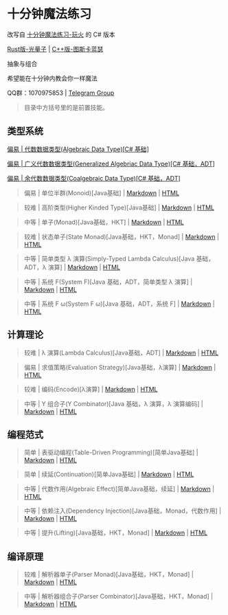 # 十分钟魔法练习

改写自 [十分钟魔法练习-玩火](https://github.com/goldimax/magic-in-ten-mins) 的 C# 版本

[Rust版-光量子](https://github.com/PhotonQuantum/magic-in-ten-mins-rs) | [C++版-图斯卡蓝瑟](https://github.com/tusikalanse/magic-in-ten-mins-cpp)

抽象与组合

希望能在十分钟内教会你一样魔法

QQ群：1070975853 | [Telegram Group](https://t.me/joinchat/Gla40h2ZvlSrqImOMaMUEA)

> 目录中方括号里的是前置技能。

## 类型系统

[偏易 | 代数数据类型(Algebraic Data Type)[C# 基础]](doc/ADT.md)

[偏易 | 广义代数数据类型(Generalized Algebriac Data Type)[C# 基础，ADT]](doc/GADT.md)

[偏易 | 余代数数据类型(Coalgebraic Data Type)[C# 基础，ADT]](doc/CoData.md)

> 偏易 | 单位半群(Monoid)[Java基础] |
> [Markdown](doc/Monoid.md) |
> [HTML](https://goldimax.github.io/magic-in-ten-mins/html/Monoid.html)

> 较难 | 高阶类型(Higher Kinded Type)[Java基础] |
> [Markdown](doc/HKT.md) |
> [HTML](https://goldimax.github.io/magic-in-ten-mins/html/HKT.html)

> 中等 | 单子(Monad)[Java基础，HKT] |
> [Markdown](doc/Monad.md) |
> [HTML](https://goldimax.github.io/magic-in-ten-mins/html/Monad.html)

> 较难 | 状态单子(State Monad)[Java基础，HKT，Monad] |
> [Markdown](doc/StateMonad.md) |
> [HTML](https://goldimax.github.io/magic-in-ten-mins/html/StateMonad.html)

> 中等 | 简单类型 λ 演算(Simply-Typed Lambda Calculus)[Java 基础，ADT，λ 演算] |
> [Markdown](doc/STLC.md) |
> [HTML](https://goldimax.github.io/magic-in-ten-mins/html/STLC.html)

> 中等 | 系统 F(System F)[Java 基础，ADT，简单类型 λ 演算] |
> [Markdown](doc/SystemF.md) |
> [HTML](https://goldimax.github.io/magic-in-ten-mins/html/SystemF.html)

> 中等 | 系统 F ω(System F ω)[Java 基础，ADT，系统 F] |
> [Markdown](doc/SysFO.md) | 
> [HTML](https://goldimax.github.io/magic-in-ten-mins/html/SysFO.html)

## 计算理论

> 较难 | λ 演算(Lambda Calculus)[Java基础，ADT] |
> [Markdown](doc/Lambda.md) |
> [HTML](https://goldimax.github.io/magic-in-ten-mins/html/Lambda.html)

> 偏易 | 求值策略(Evaluation Strategy)[Java基础，λ演算] |
> [Markdown](doc/EvalStrategy.md) |
> [HTML](https://goldimax.github.io/magic-in-ten-mins/html/EvalStrategy.html)

> 较难 | 编码(Encode)[λ演算] |
> [Markdown](doc/Encode.md) |
> [HTML](https://goldimax.github.io/magic-in-ten-mins/html/Encode.html)

> 中等 | Y 组合子(Y Combinator)[Java 基础，λ 演算，λ 演算编码] |
> [Markdown](doc/YCombinator.md) |
> [HTML](https://goldimax.github.io/magic-in-ten-mins/html/YCombinator.html)

## 编程范式

>简单 | 表驱动编程(Table-Driven Programming)[简单Java基础] |
[Markdown](doc/TableDriven.md) |
[HTML](https://goldimax.github.io/magic-in-ten-mins/html/TableDriven.html)

> 简单 | 续延(Continuation)[简单Java基础] |
> [Markdown](doc/Continuation.md) |
> [HTML](https://goldimax.github.io/magic-in-ten-mins/html/Continuation.html)

> 中等 | 代数作用(Algebraic Effect)[简单Java基础，续延] |
> [Markdown](doc/Algeff.md) |
> [HTML](https://goldimax.github.io/magic-in-ten-mins/html/Algeff.html)

> 中等 | 依赖注入(Dependency Injection)[Java基础，Monad，代数作用] |
> [Markdown](doc/DepsInj.md) |
> [HTML](https://goldimax.github.io/magic-in-ten-mins/html/DepsInj.html)

> 中等 | 提升(Lifting)[Java基础，HKT，Monad] |
> [Markdown](doc/Lifting.md) |
> [HTML](https://goldimax.github.io/magic-in-ten-mins/html/Lifting.html)

## 编译原理

> 较难 | 解析器单子(Parser Monad)[Java基础，HKT，Monad] |
> [Markdown](doc/ParserM.md) |
> [HTML](https://goldimax.github.io/magic-in-ten-mins/html/ParserM.html)

> 中等 | 解析器组合子(Parser Combinator)[Java基础，HKT，Monad] |
> [Markdown](doc/Parsec.md) |
> [HTML](https://goldimax.github.io/magic-in-ten-mins/html/Parsec.html)